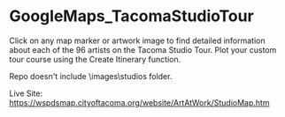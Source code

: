 # GoogleMaps_TacomaStudioTour
Click on any map marker or artwork image to find detailed information about each of the 96 artists on the Tacoma Studio Tour. Plot your custom tour course using the Create Itinerary function.

Repo doesn't include \images\studios folder.

Live Site: https://wspdsmap.cityoftacoma.org/website/ArtAtWork/StudioMap.htm
